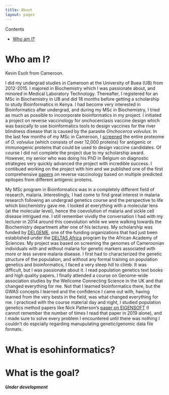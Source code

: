 ```yaml
---
title: About
layout: pages
---
```


<div id="toc_container">
 <p class="toc_title">Contents</p>
 <ul class="toc_list">
  <li><a href="#who-am-i">Who am I?</a></li>
 </ul>
</div>


# Who am I? 

Kevin Esoh from Cameroon.

I did my undergrad studies in Cameroon at the University of Buea (UB)
from 2012-2015. I majored in Biochemistry which I was passionate about,
and minored in Medical Laboratory Technology. Thereafter, I registered
for an MSc in Biochemistry in UB and did 18 months before getting a
scholarship to study Bioinformatics in Kenya. I had become very
interested in Bioinformatics after undergrad, and during my MSc in
Biochemistry, I tried as much as possible to incoorporate bioinformatics
in my project. I initiated a project on reverse vaccinology for
onchocerciasis vaccine design which was basically to use bioinformatics
tools to design vaccines for the river blindness disease that is caused
by the parasite *Onchocerca volvulus*. In the last few months of my MSc
in Cameroon, I [screened](https://drive.google.com/file/d/0B0rTlaNV5kvnTy0zY1RRY0Nld2c/view?resourcekey=0-gsC4CrSNEk4oVr96rVvvUw)
the entire proteome of *O. volvulus* (which consists of over 12,000
proteins) for antigenic or immunogenic proteins that could be used to
design vaccine candidates. Of course I did not complete the project due
to my scholarship award. However, my senior who was doing his PhD in
Belgium on diagnostic strategies very quickly advanced the project with
incredible success. I contibued working on the project with him and we
published one of the first comprehensive
[papers](https://www.nature.com/articles/s41598-019-40833-x) on reverse
vaccinology based on multiple predicted epitopes from different
antigenic proteins.

My MSc program in Bioinformatics was in a completely different field of
research, malaria. Interestingly, I had come to find great interest in
malaria research following an undergrad genetics course and the
perspective to life which biochemistry gave me. I looked at everything
with a molecular lens (at the molecular level), hence the coevolution of
malaria and sickle cell disease intrigued me. I still remember vividly
the conversation I had with my lecturer in 2014 around this coevolution
while we were walking towards the Biochemistry department after one of
his lectures. My scholarship was funded by
[DELGEME](https://www.delgeme.org/), one of the funding organizations
that had just been established under the [DELTAS
Africa](https://www.aasciences.africa/aesa/programmes/developing-excellence-leadership-training-and-science-africa-deltas-africa)
program by the African Academy of Sciences. My project was based on
screening the genomes of Cameroonian individuals with and without
malaria for genetic markers associated with more or less severe malaria
disease. I first had to characterized the genetic structure of the
population, and without any formal training on population genetics and
bioinformatics, I faced a very steep hill to climb. It was difficult,
but I was passionate about it. I read population genetics text books and
high quality papers. I finally attended a course on Genome-wide
association studies by the Wellcome Connecting Science in the UK and
that changed everything for me. Not that I learned bioinformatics there,
but the GWAS concepts I learned and the confidence I came out with,
having learned from the very bests in the field, was what changed
everything for me. I practiced with the course material day and night, I
studied population genetics method papers like Nick Patterson’s [paper on
EIGENSOFT](https://journals.plos.org/plosgenetics/article?id=10.1371/journal.pgen.0020190) 
(I cannot remember the number of times I read that paper in
2019 alone), and I made sure to solve every problem I encountered until
there was nothing I couldn’t do espcially regarding manupulating
genetic/genomic data file formats.

What is esohinformatics?
========================

What is the goal?
=================


***Under development***

